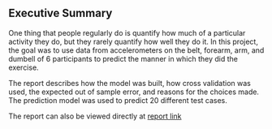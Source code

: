 ## Executive Summary
One thing that people regularly do is quantify how much of a particular activity they do, but they rarely quantify how well they do it. In this project, the goal was to use data from accelerometers on the belt, forearm, arm, and dumbell of 6 participants to predict the manner in which they did the exercise.

The report describes how the model was built, how cross validation was used, the expected out of sample error, and reasons for the choices made. The prediction model was used to predict 20 different test cases.

The report can also be viewed directly at [report link](https://allankavuma.github.io/Machine-Learning-on-Human-Activity-Recognition/CourseProject)
